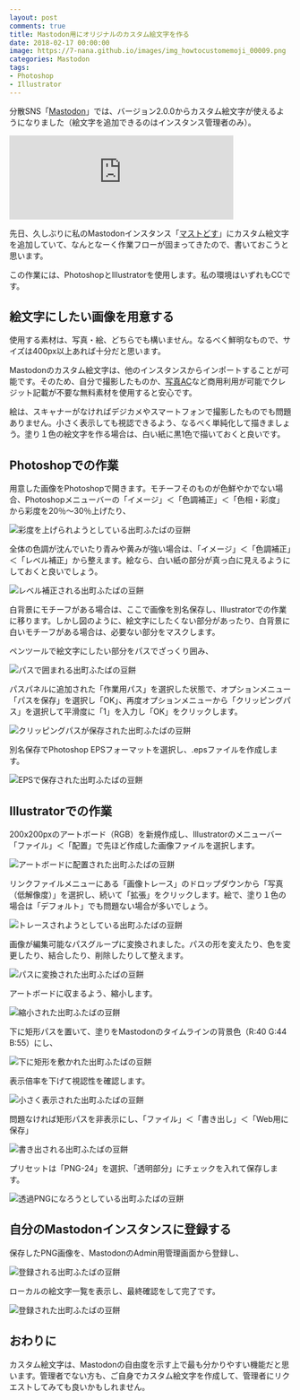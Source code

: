 ```yaml
---
layout: post
comments: true
title: Mastodon用にオリジナルのカスタム絵文字を作る
date: 2018-02-17 00:00:00
image: https://7-nana.github.io/images/img_howtocustomemoji_00009.png
categories: Mastodon
tags:
- Photoshop
- Illustrator
---
```


分散SNS「[Mastodon](https://joinmastodon.org/ "ソーシャルネットワーキングを、あなたの手の中に - Mastodonプロジェクト")」では、バージョン2.0.0からカスタム絵文字が使えるようになりました（絵文字を追加できるのはインスタンス管理者のみ）。

<iframe src="https://mastodos.com/@7_nana/99535641093246226/embed" class="mastodon-embed" style="max-width: 100%; border: 0" width="400"></iframe><script src="https://mastodos.com/embed.js" async="async"></script>

先日、久しぶりに私のMastodonインスタンス「[マストどす](https://mastodos.com/about "mastodos.com - マストどす")」にカスタム絵文字を追加していて、なんとなーく作業フローが固まってきたので、書いておこうと思います。

この作業には、PhotoshopとIllustratorを使用します。私の環境はいずれもCCです。

## 絵文字にしたい画像を用意する

使用する素材は、写真・絵、どちらでも構いません。なるべく鮮明なもので、サイズは400px以上あれば十分だと思います。

Mastodonのカスタム絵文字は、他のインスタンスからインポートすることが可能です。そのため、自分で撮影したものか、[写真AC](https://www.photo-ac.com/ "写真素材なら「写真AC」無料（フリー）ダウンロードOK")など商用利用が可能でクレジット記載が不要な無料素材を使用すると安心です。

絵は、スキャナーがなければデジカメやスマートフォンで撮影したものでも問題ありません。小さく表示しても視認できるよう、なるべく単純化して描きましょう。塗り１色の絵文字を作る場合は、白い紙に黒1色で描いておくと良いです。

## Photoshopでの作業

用意した画像をPhotoshopで開きます。モチーフそのものが色鮮やかでない場合、Photoshopメニューバーの「イメージ」＜「色調補正」＜「色相・彩度」から彩度を20％〜30％上げたり、

![彩度を上げられようとしている出町ふたばの豆餅](https://7-nana.github.io/images/img_howtocustomemoji_00002.png)

全体の色調が沈んでいたり青みや黄みが強い場合は、「イメージ」＜「色調補正」＜「レベル補正」から整えます。絵なら、白い紙の部分が真っ白に見えるようにしておくと良いでしょう。

![レベル補正される出町ふたばの豆餅](https://7-nana.github.io/images/img_howtocustomemoji_00003.png)

白背景にモチーフがある場合は、ここで画像を別名保存し、Illustratorでの作業に移ります。しかし図のように、絵文字にしたくない部分があったり、白背景に白いモチーフがある場合は、必要ない部分をマスクします。

ペンツールで絵文字にしたい部分をパスでざっくり囲み、

![パスで囲まれる出町ふたばの豆餅](https://7-nana.github.io/images/img_howtocustomemoji_00004.png)

パスパネルに追加された「作業用パス」を選択した状態で、オプションメニュー「パスを保存」を選択し「OK」、再度オプションメニューから「クリッピングパス」を選択して平滑度に「1」を入力し「OK」をクリックします。

![クリッピングパスが保存された出町ふたばの豆餅](https://7-nana.github.io/images/img_howtocustomemoji_00005.png)

別名保存でPhotoshop EPSフォーマットを選択し、.epsファイルを作成します。

![EPSで保存された出町ふたばの豆餅](https://7-nana.github.io/images/img_howtocustomemoji_00006.png)

## Illustratorでの作業

200x200pxのアートボード（RGB）を新規作成し、Illustratorのメニューバー「ファイル」＜「配置」で先ほど作成した画像ファイルを選択します。

![アートボードに配置された出町ふたばの豆餅](https://7-nana.github.io/images/img_howtocustomemoji_00007.png)

リンクファイルメニューにある「画像トレース」のドロップダウンから「写真（低解像度）」を選択し、続いて「拡張」をクリックします。絵で、塗り１色の場合は「デフォルト」でも問題ない場合が多いでしょう。

![トレースされようとしている出町ふたばの豆餅](https://7-nana.github.io/images/img_howtocustomemoji_00008.png)

画像が編集可能なパスグループに変換されました。パスの形を変えたり、色を変更したり、結合したり、削除したりして整えます。

![パスに変換された出町ふたばの豆餅](https://7-nana.github.io/images/img_howtocustomemoji_00009.png)

アートボードに収まるよう、縮小します。

![縮小された出町ふたばの豆餅](https://7-nana.github.io/images/img_howtocustomemoji_00010.png)

下に矩形パスを置いて、塗りをMastodonのタイムラインの背景色（R:40 G:44 B:55）にし、

![下に矩形を敷かれた出町ふたばの豆餅](https://7-nana.github.io/images/img_howtocustomemoji_00011.png)

表示倍率を下げて視認性を確認します。

![小さく表示された出町ふたばの豆餅](https://7-nana.github.io/images/img_howtocustomemoji_00012.png)

問題なければ矩形パスを非表示にし、「ファイル」＜「書き出し」＜「Web用に保存」

![書き出される出町ふたばの豆餅](https://7-nana.github.io/images/img_howtocustomemoji_00013.png)

プリセットは「PNG-24」を選択、「透明部分」にチェックを入れて保存します。

![透過PNGになろうとしている出町ふたばの豆餅](https://7-nana.github.io/images/img_howtocustomemoji_00014.png)

## 自分のMastodonインスタンスに登録する

保存したPNG画像を、MastodonのAdmin用管理画面から登録し、

![登録される出町ふたばの豆餅](https://7-nana.github.io/images/img_howtocustomemoji_00015.png)

ローカルの絵文字一覧を表示し、最終確認をして完了です。

![登録された出町ふたばの豆餅](https://7-nana.github.io/images/img_howtocustomemoji_00016.png)

## おわりに

カスタム絵文字は、Mastodonの自由度を示す上で最も分かりやすい機能だと思います。管理者でない方も、ご自身でカスタム絵文字を作成して、管理者にリクエストしてみても良いかもしれません。
